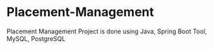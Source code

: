 # Placement-Management
Placement Management Project is done using Java, Spring Boot Tool, MySQL, PostgreSQL

